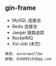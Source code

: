 ## gin-frame
- MySQL 连接池
- Redis 连接池
- Jaeger 链路追踪
- RocketMQ 
- Xxl-Job (未完)

````
微信: aurorawillbe
邮箱: 826895143@qq.com
````
